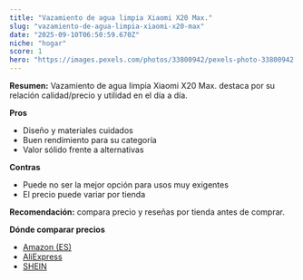 ```yaml
---
title: "Vazamiento de agua limpia Xiaomi X20 Max."
slug: "vazamiento-de-agua-limpia-xiaomi-x20-max"
date: "2025-09-10T06:50:59.670Z"
niche: "hogar"
score: 1
hero: "https://images.pexels.com/photos/33800942/pexels-photo-33800942.jpeg?auto=compress&cs=tinysrgb&fit=crop&h=627&w=1200&auto=compress&cs=tinysrgb&w=1200&h=675&fit=crop"
---
```


**Resumen:** Vazamiento de agua limpia Xiaomi X20 Max. destaca por su relación calidad/precio y utilidad en el día a día.

**Pros**
- Diseño y materiales cuidados
- Buen rendimiento para su categoría
- Valor sólido frente a alternativas

**Contras**
- Puede no ser la mejor opción para usos muy exigentes
- El precio puede variar por tienda

**Recomendación:** compara precio y reseñas por tienda antes de comprar.

**Dónde comparar precios**
- [Amazon (ES)](https://www.amazon.es/s?k=Vazamiento%20de%20agua%20limpia%20Xiaomi%20X20%20Max.&tag=teknovashop25-21)
- [AliExpress](https://www.aliexpress.com/wholesale?SearchText=Vazamiento%20de%20agua%20limpia%20Xiaomi%20X20%20Max.)
- [SHEIN](https://www.shein.com/pdsearch/Vazamiento%20de%20agua%20limpia%20Xiaomi%20X20%20Max.)